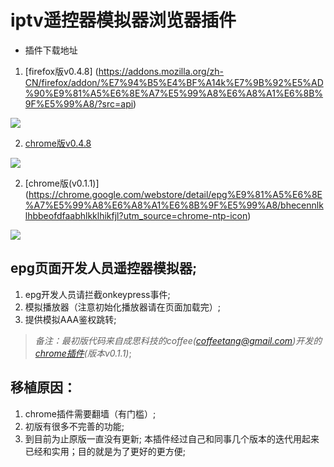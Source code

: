 # iptv遥控器模拟器浏览器插件

* 插件下载地址

1. [firefox版v0.4.8]
(https://addons.mozilla.org/zh-CN/firefox/addon/%E7%94%B5%E4%BF%A14k%E7%9B%92%E5%AD%90%E9%81%A5%E6%8E%A7%E5%99%A8%E6%A8%A1%E6%8B%9F%E5%99%A8/?src=api)

![](https://addons.cdn.mozilla.net/user-media/previews/full/188/188191.png?modified=1505294549)

2. [chrome版v0.4.8](https://chrome.google.com/webstore/detail/4kiptv%E7%9B%92%E5%AD%90%E9%81%A5%E6%8E%A7%E5%99%A8%E6%A8%A1%E6%8B%9F%E5%99%A8/eedceomkfahdbanbdgjmojbmgmadflgm/reviews?hl=zh-CN)

![](https://addons.cdn.mozilla.net/user-media/previews/full/188/188191.png?modified=1505294549)

2. [chrome版(v0.1.1)]
(https://chrome.google.com/webstore/detail/epg%E9%81%A5%E6%8E%A7%E5%99%A8%E6%A8%A1%E6%8B%9F%E5%99%A8/bhecennlklhbbeofdfaabhlkklhikfjl?utm_source=chrome-ntp-icon) 

![](https://lh3.googleusercontent.com/TJbl6s6C7Xu8NJM0KgkAxRHxT_HuaNssWjCYbpBSfw8l2yGBtnbZMILKjZFn_acbRO2XE_UyQA=w640-h400-e365)

## epg页面开发人员遥控器模拟器;
1. epg开发人员请拦截onkeypress事件;
2. 模拟播放器（注意初始化播放器请在页面加载完）;
3. 提供模拟AAA鉴权跳转;

>*备注：最初版代码来自成思科技的coffee(coffeetang@gmail.com)开发的[chrome插件](https://chrome.google.com/webstore/detail/epg%E9%81%A5%E6%8E%A7%E5%99%A8%E6%A8%A1%E6%8B%9F%E5%99%A8/bhecennlklhbbeofdfaabhlkklhikfjl?utm_source=chrome-ntp-icon)(版本v0.1.1)*;

## 移植原因：

1. chrome插件需要翻墙（有门槛）;
2. 初版有很多不完善的功能;
3. 到目前为止原版一直没有更新;
本插件经过自己和同事几个版本的迭代用起来已经和实用；目的就是为了更好的更方便;
